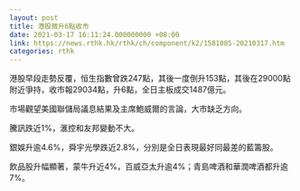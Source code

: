 ```yaml
---
layout: post
title: 港股微升6點收市
date: 2021-03-17 16:11:24.000000000 +08:00
link: https://news.rthk.hk/rthk/ch/component/k2/1581085-20210317.htm
categories: rthk
---
```


港股早段走勢反覆，恒生指數曾跌247點，其後一度倒升153點，其後在29000點附近爭持，收市報29034點，升6點，全日主板成交1487億元。

市場觀望美國聯儲局議息結果及主席鮑威爾的言論，大市缺乏方向。

騰訊跌近1%，滙控和友邦變動不大。

銀娛升逾4.6%，舜宇光學跌近2.8%，分別是全日表現最好同最差的藍籌股。

飲品股升幅顯著，蒙牛升近4%，百威亞太升逾4%；青島啤酒和華潤啤酒都升逾7%。
